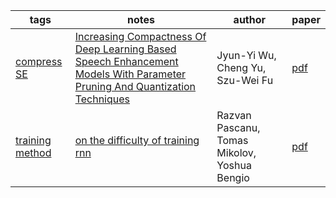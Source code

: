 | tags | notes | author | paper |
| ------ | ------ | ------ | ------ |
|[compress SE](https://github.com/ffxz/PaperNotes/blob/master/tags/compress_SE.md)|[Increasing Compactness Of Deep Learning Based Speech Enhancement Models With Parameter Pruning And Quantization Techniques](https://github.com/ffxz/PaperNotes/blob/master/paper_list/Increasing_Compactness_Of_Deep_Learning_Based_Speech_Enhancement_Models_With_Parameter_Pruning_And_Quantization_Techniques.md)|Jyun-Yi Wu, Cheng Yu, Szu-Wei Fu|[pdf](https://arxiv.org/pdf/1906.01078.pdf)|
| [training method](https://github.com/ffxz/PaperNotes/blob/master/tags/train_method.md) |[on the difficulty of training rnn](https://github.com/ffxz/PaperNotes/blob/master/paper_list/on_the_difficulty_of_training_rnn.md) | Razvan Pascanu, Tomas Mikolov, Yoshua Bengio | [pdf](https://arxiv.org/pdf/1211.5063.pdf) |
